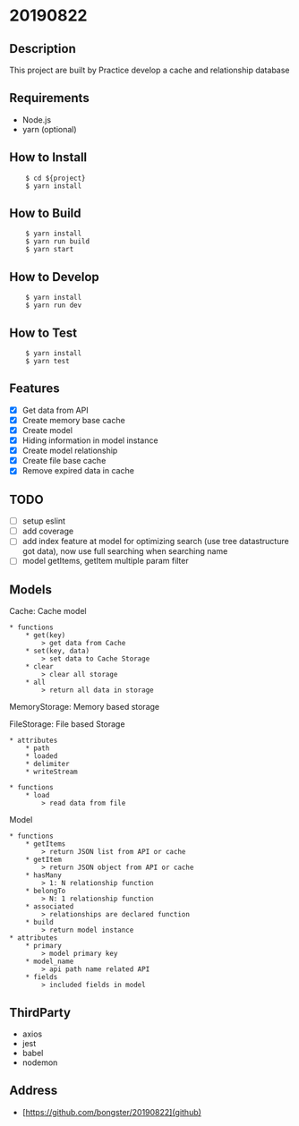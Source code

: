 # 20190822

## Description

This project are built by Practice develop a cache and relationship database

## Requirements

* Node.js
* yarn (optional)

## How to Install

```
    $ cd ${project}
    $ yarn install
```

## How to Build

```
    $ yarn install
    $ yarn run build
    $ yarn start
```

## How to Develop

```
    $ yarn install
    $ yarn run dev
```

## How to Test

```
    $ yarn install
    $ yarn test
```

## Features
- [x] Get data from API
- [x] Create memory base cache
- [x] Create model
- [x] Hiding information in model instance
- [x] Create model relationship
- [x] Create file base cache
- [x] Remove expired data in cache

## TODO
- [ ] setup eslint
- [ ] add coverage
- [ ] add index feature at model for optimizing search (use tree datastructure got data), now use full searching when searching name
- [ ] model getItems, getItem multiple param filter

## Models

Cache: Cache model

    * functions
        * get(key)
            > get data from Cache
        * set(key, data)
            > set data to Cache Storage
        * clear
            > clear all storage
        * all
            > return all data in storage

MemoryStorage: Memory based storage

FileStorage: File based Storage

    * attributes
        * path
        * loaded
        * delimiter
        * writeStream
    
    * functions
        * load
            > read data from file

Model

    * functions
        * getItems
            > return JSON list from API or cache
        * getItem
            > return JSON object from API or cache
        * hasMany
            > 1: N relationship function
        * belongTo
            > N: 1 relationship function
        * associated
            > relationships are declared function
        * build
            > return model instance
    * attributes
        * primary
            > model primary key
        * model_name
            > api path name related API
        * fields
            > included fields in model

## ThirdParty

* axios
* jest
* babel
* nodemon

## Address
* [https://github.com/bongster/20190822](github)